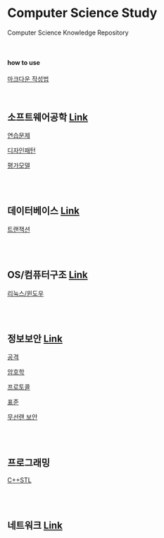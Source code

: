 # Computer Science Study
Computer Science Knowledge Repository

<br>

#### how to use

[마크다운 작성법](https://www.google.com/url?sa=t&rct=j&q=&esrc=s&source=web&cd=&ved=2ahUKEwiiyM7DkdLuAhXwyosBHTA6DU8QFjAAegQIAhAC&url=https%3A%2F%2Fgist.github.com%2Fihoneymon%2F652be052a0727ad59601&usg=AOvVaw1f7n5FGHUyM6FYPLdt4OtB)

<br>

## 소프트웨어공학 [Link](https://github.com/ChoboDeveloper/cs-study/blob/main/1_Software-Engineering/sweng.md)

[연습문제](https://github.com/ChoboDeveloper/cs-study/blob/main/1_Software-Engineering/sweng_problems.md)  

[디자인패턴](https://github.com/ChoboDeveloper/cs-study/blob/main/1_Software-Engineering/sweng_design_pattern.md)  

[평가모델](https://github.com/ChoboDeveloper/cs-study/blob/main/1_Software-Engineering/sweng_assessment_model.md)  

<br><br>

## 데이터베이스 [Link](https://github.com/ChoboDeveloper/cs-study/blob/main/2_Database/database.md)

[트랜잭션](https://github.com/ChoboDeveloper/cs-study/blob/main/2_Database/db_transaction.md)

<br><br>

## OS/컴퓨터구조 [Link](https://github.com/ChoboDeveloper/cs-study/blob/main/3_OS/os.md)

[리눅스/윈도우](https://github.com/ChoboDeveloper/cs-study/blob/main/3_OS/os_linux_window.md)

<br><br>

## 정보보안 [Link](https://github.com/ChoboDeveloper/cs-study/blob/main/4_Security/security.md)
[공격](https://github.com/ChoboDeveloper/cs-study/blob/main/4_Security/security_attack.md)   

[암호학](https://github.com/ChoboDeveloper/cs-study/blob/main/4_Security/security_crypto.md)  

[프로토콜](https://github.com/ChoboDeveloper/cs-study/blob/main/4_Security/security_protocol.md)  

[표준](https://github.com/ChoboDeveloper/cs-study/blob/main/4_Security/security_criteria.md)  

[무선랜 보안](https://github.com/ChoboDeveloper/cs-study/blob/main/4_Security/security_wireless.md)  

<br><br>

## 프로그래밍

[C++STL](https://github.com/ChoboDeveloper/cs-study/blob/main/5_Programming/c%2B%2Bstl.md)

<br><br>

## 네트워크 [Link](https://github.com/ChoboDeveloper/cs-study/blob/main/7_Network/network.md)

<br><br>

